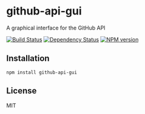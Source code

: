 # github-api-gui

A graphical interface for the GitHub API

[![Build Status](https://img.shields.io/travis/ForbesLindesay/github-api-gui/master.svg)](https://travis-ci.org/ForbesLindesay/github-api-gui)
[![Dependency Status](https://img.shields.io/gemnasium/ForbesLindesay/github-api-gui.svg)](https://gemnasium.com/ForbesLindesay/github-api-gui)
[![NPM version](https://img.shields.io/npm/v/github-api-gui.svg)](https://www.npmjs.org/package/github-api-gui)

## Installation

    npm install github-api-gui

## License

  MIT
